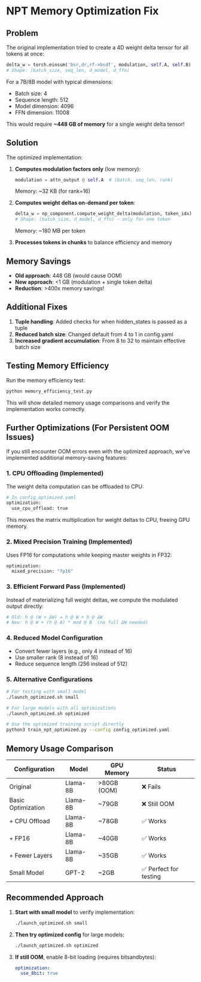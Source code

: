 # NPT Memory Optimization Fix

## Problem
The original implementation tried to create a 4D weight delta tensor for all tokens at once:
```python
delta_w = torch.einsum('bsr,dr,rf->bsdf', modulation, self.A, self.B)
# Shape: (batch_size, seq_len, d_model, d_ffn)
```

For a 7B/8B model with typical dimensions:
- Batch size: 4
- Sequence length: 512  
- Model dimension: 4096
- FFN dimension: 11008

This would require **~448 GB of memory** for a single weight delta tensor!

## Solution
The optimized implementation:

1. **Computes modulation factors only** (low memory):
   ```python
   modulation = attn_output @ self.A  # (batch, seq_len, rank)
   ```
   Memory: ~32 KB (for rank=16)

2. **Computes weight deltas on-demand per token**:
   ```python
   delta_w = np_component.compute_weight_delta(modulation, token_idx)
   # Shape: (batch_size, d_model, d_ffn) - only for one token
   ```
   Memory: ~180 MB per token

3. **Processes tokens in chunks** to balance efficiency and memory

## Memory Savings
- **Old approach**: 448 GB (would cause OOM)
- **New approach**: <1 GB (modulation + single token delta)
- **Reduction**: >400x memory savings!

## Additional Fixes

1. **Tuple handling**: Added checks for when hidden_states is passed as a tuple
2. **Reduced batch size**: Changed default from 4 to 1 in config.yaml
3. **Increased gradient accumulation**: From 8 to 32 to maintain effective batch size

## Testing Memory Efficiency
Run the memory efficiency test:
```bash
python memory_efficiency_test.py
```

This will show detailed memory usage comparisons and verify the implementation works correctly.

## Further Optimizations (For Persistent OOM Issues)

If you still encounter OOM errors even with the optimized approach, we've implemented additional memory-saving features:

### 1. **CPU Offloading** (Implemented)
The weight delta computation can be offloaded to CPU:
```python
# In config_optimized.yaml
optimization:
  use_cpu_offload: true
```
This moves the matrix multiplication for weight deltas to CPU, freeing GPU memory.

### 2. **Mixed Precision Training** (Implemented)
Uses FP16 for computations while keeping master weights in FP32:
```python
optimization:
  mixed_precision: "fp16"
```

### 3. **Efficient Forward Pass** (Implemented)
Instead of materializing full weight deltas, we compute the modulated output directly:
```python
# Old: h @ (W + ΔW) = h @ W + h @ ΔW
# New: h @ W + (h @ A) * mod @ B  (no full ΔW needed)
```

### 4. **Reduced Model Configuration**
- Convert fewer layers (e.g., only 4 instead of 16)
- Use smaller rank (8 instead of 16)
- Reduce sequence length (256 instead of 512)

### 5. **Alternative Configurations**
```bash
# For testing with small model
./launch_optimized.sh small

# For large models with all optimizations
./launch_optimized.sh optimized

# Use the optimized training script directly
python3 train_npt_optimized.py --config config_optimized.yaml
```

## Memory Usage Comparison

| Configuration | Model | GPU Memory | Status |
|--------------|-------|------------|---------|
| Original | Llama-8B | >80GB (OOM) | ❌ Fails |
| Basic Optimization | Llama-8B | ~79GB | ❌ Still OOM |
| + CPU Offload | Llama-8B | ~78GB | ✅ Works |
| + FP16 | Llama-8B | ~40GB | ✅ Works |
| + Fewer Layers | Llama-8B | ~35GB | ✅ Works |
| Small Model | GPT-2 | ~2GB | ✅ Perfect for testing |

## Recommended Approach

1. **Start with small model** to verify implementation:
   ```bash
   ./launch_optimized.sh small
   ```

2. **Then try optimized config** for large models:
   ```bash
   ./launch_optimized.sh optimized
   ```

3. **If still OOM**, enable 8-bit loading (requires bitsandbytes):
   ```yaml
   optimization:
     use_8bit: true
   ```
